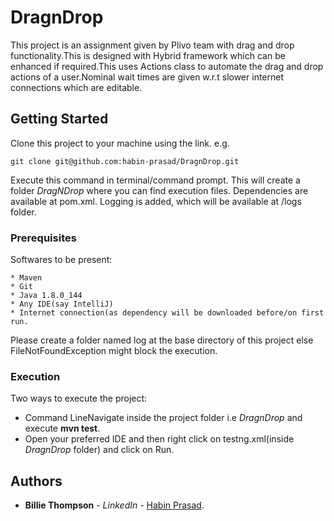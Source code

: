 # DragnDrop

This project is an assignment given by Plivo team with drag and drop functionality.This is designed with Hybrid framework which can be enhanced if required.This uses Actions class to automate the drag and drop actions of a user.Nominal wait times are given w.r.t slower internet connections which are editable.

## Getting Started

Clone this project to  your machine using the link. e.g.
```
git clone git@github.com:habin-prasad/DragnDrop.git
```
Execute this command in terminal/command prompt. This will create a folder *DragNDrop* where you can find execution files.
Dependencies are available at pom.xml.
Logging is added, which will be available at /logs folder.

### Prerequisites

Softwares to be present:

```
* Maven
* Git
* Java 1.8.0_144
* Any IDE(say IntelliJ)
* Internet connection(as dependency will be downloaded before/on first run.
```

Please create a folder named log at the base directory of this project else FileNotFoundException might block the execution.


### Execution

Two ways to execute the project:
* Command LineNavigate inside the project folder i.e *DragnDrop* and execute **mvn test**.
* Open your preferred IDE and then right click on testng.xml(inside *DragnDrop* folder) and click on Run.

## Authors

* **Billie Thompson** - *LinkedIn* - [Habin Prasad](https://www.linkedin.com/in/habin-prasad-aa253b84).